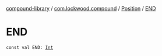 [compound-library](../../index.md) / [com.lockwood.compound](../index.md) / [Position](index.md) / [END](./-e-n-d.md)

# END

`const val END: `[`Int`](https://kotlinlang.org/api/latest/jvm/stdlib/kotlin/-int/index.html)